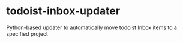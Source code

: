 # todoist-inbox-updater

Python-based updater to automatically move todoist Inbox items to a specified project
